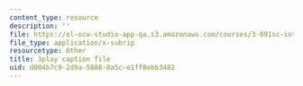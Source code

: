 ```yaml
---
content_type: resource
description: ''
file: https://ol-ocw-studio-app-qa.s3.amazonaws.com/courses/3-091sc-introduction-to-solid-state-chemistry-fall-2010/d004b7c92d9a58888a5ce1ff8ebb3482_kI7D2lkcF8E.vtt
file_type: application/x-subrip
resourcetype: Other
title: 3play caption file
uid: d004b7c9-2d9a-5888-8a5c-e1ff8ebb3482
---
```

